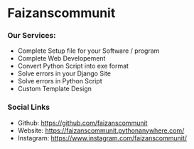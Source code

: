 # Faizanscommunit
### Our Services:
- Complete Setup file for your Software / program
- Complete Web Developement
- Convert Python Script into exe format
- Solve errors in your Django Site
- Solve errors in Python Script
- Custom Template Design


### Social Links
- Github:  https://github.com/faizanscommunit
- Website: https://faizanscommunit.pythonanywhere.com/
- Instagram: https://www.instagram.com/faizanscommunit/
